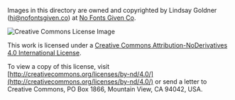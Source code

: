 
Images in this directory are owned and copyrighted by Lindsay Goldner (hi@nofontsgiven.co) at [No Fonts Given Co](https://nofontsgiven.co/).

![Creative Commons License Image](https://i.creativecommons.org/l/by-nd/4.0/88x31.png)

This work is licensed under a [Creative Commons Attribution-NoDerivatives 4.0 International License](http://creativecommons.org/licenses/by-nd/4.0/).

To view a copy of this license, visit [http://creativecommons.org/licenses/by-nd/4.0/](http://creativecommons.org/licenses/by-nd/4.0/) or send a letter to Creative Commons, PO Box 1866, Mountain View, CA 94042, USA.